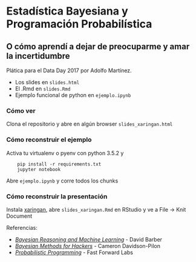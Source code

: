 # Estadística Bayesiana y Programación Probabilística
## O cómo aprendí a dejar de preocuparme y amar la incertidumbre

Plática para el Data Day 2017 por Adolfo Martínez.

- Los slides en `slides.html`
- El .Rmd en `slides.Rmd`
- Ejemplo funcional de python en `ejemplo.ipynb`

### Cómo ver
Clona el repositorio y abre en algún browser `slides_xaringan.html`

### Cómo reconstruir el ejemplo
Activa tu virtualenv o pyenv con python 3.5.2 y

```{python}
    pip install -r requirements.txt
    jupyter notebook
```
Abre `ejemplo.ipynb` y corre todos los chunks

### Cómo reconstruir la presentación
Instala [xaringan](https://github.com/yihui/xaringan), abre `slides_xaringan.Rmd` en RStudio y ve a File -> Knit Document

Referencias:
- [*Bayesian Reasoning and Machine Learning*](http://web4.cs.ucl.ac.uk/staff/D.Barber/textbook/090310.pdf) - David Barber 
- [*Bayesian Methods for Hackers*](https://github.com/CamDavidsonPilon/Probabilistic-Programming-and-Bayesian-Methods-for-Hackers) - Cameron Davidson-Pilon
- [*Probabilistic Programming*](http://blog.fastforwardlabs.com/2017/01/30/the-algorithms-behind-probabilistic-programming.html) - Fast Forward Labs

